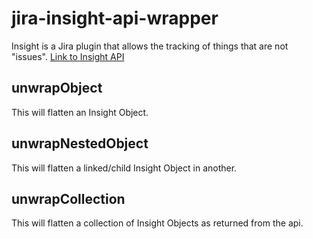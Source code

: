 # jira-insight-api-wrapper

Insight is a Jira plugin that allows the tracking of things that are not "issues".
[Link to Insight API](https://documentation.riada.se/display/IN/Insight+REST-API)

## unwrapObject
This will flatten an Insight Object.

## unwrapNestedObject
This will flatten a linked/child Insight Object in another.

## unwrapCollection
This will flatten a collection of Insight Objects as returned from the api.
